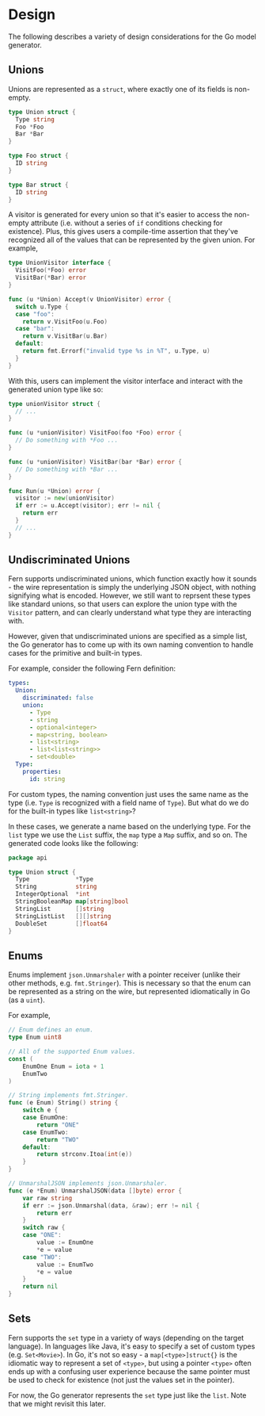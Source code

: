 # Design

The following describes a variety of design considerations for the
Go model generator.

## Unions

Unions are represented as a `struct`, where exactly one of its fields
is non-empty.

```go
type Union struct {
  Type string
  Foo *Foo
  Bar *Bar
}

type Foo struct {
  ID string
}

type Bar struct {
  ID string
}
```

A visitor is generated for every union so that it's easier to access
the non-empty attribute (i.e. without a series of `if` conditions
checking for existence). Plus, this gives users a compile-time assertion
that they've recognized all of the values that can be represented by
the given union. For example,

```go
type UnionVisitor interface {
  VisitFoo(*Foo) error
  VisitBar(*Bar) error
}

func (u *Union) Accept(v UnionVisitor) error {
  switch u.Type {
  case "foo":
    return v.VisitFoo(u.Foo)
  case "bar":
    return v.VisitBar(u.Bar)
  default:
    return fmt.Errorf("invalid type %s in %T", u.Type, u)
  }
}
```

With this, users can implement the visitor interface and interact
with the generated union type like so:

```go
type unionVisitor struct {
  // ...
}

func (u *unionVisitor) VisitFoo(foo *Foo) error {
  // Do something with *Foo ...
}

func (u *unionVisitor) VisitBar(bar *Bar) error {
  // Do something with *Bar ...
}

func Run(u *Union) error {
  visitor := new(unionVisitor)
  if err := u.Accept(visitor); err != nil {
    return err
  }
  // ...
}
```

## Undiscriminated Unions

Fern supports undiscriminated unions, which function exactly how it sounds - the
wire representation is simply the underlying JSON object, with nothing signifying
what is encoded. However, we still want to reprsent these types like standard unions,
so that users can explore the union type with the `Visitor` pattern, and can clearly
understand what type they are interacting with.

However, given that undiscriminated unions are specified as a simple list, the Go
generator has to come up with its own naming convention to handle cases for the
primitive and built-in types.

For example, consider the following Fern definition:

```yaml
types:
  Union:
    discriminated: false
    union:
      - Type
      - string
      - optional<integer>
      - map<string, boolean>
      - list<string>
      - list<list<string>>
      - set<double>
  Type:
    properties:
      id: string
```

For custom types, the naming convention just uses the same name as the type (i.e. `Type`
is recognized with a field name of `Type`). But what do we do for the built-in types like
`list<string>`?

In these cases, we generate a name based on the underlying type. For the `list` type we
use the `List` suffix, the `map` type a `Map` suffix, and so on. The generated code looks
like the following:

```go
package api

type Union struct {
  Type             *Type
  String           string
  IntegerOptional  *int
  StringBooleanMap map[string]bool
  StringList       []string
  StringListList   [][]string
  DoubleSet        []float64
}
```

## Enums

Enums implement `json.Unmarshaler` with a pointer receiver (unlike
their other methods, e.g. `fmt.Stringer`). This is necessary so that
the enum can be represented as a string on the wire, but represented
idiomatically in Go (as a `uint`).

For example,

```go
// Enum defines an enum.
type Enum uint8

// All of the supported Enum values.
const (
	EnumOne Enum = iota + 1
	EnumTwo
)

// String implements fmt.Stringer.
func (e Enum) String() string {
	switch e {
	case EnumOne:
		return "ONE"
	case EnumTwo:
		return "TWO"
	default:
		return strconv.Itoa(int(e))
	}
}

// UnmarshalJSON implements json.Unmarshaler.
func (e *Enum) UnmarshalJSON(data []byte) error {
	var raw string
	if err := json.Unmarshal(data, &raw); err != nil {
		return err
	}
	switch raw {
	case "ONE":
		value := EnumOne
		*e = value
	case "TWO":
		value := EnumTwo
		*e = value
	}
	return nil
}
```

## Sets

Fern supports the `set` type in a variety of ways (depending on the target
language). In languages like Java, it's easy to specify a set of custom
types (e.g. `Set<Movie>`). In Go, it's not so easy - a `map[<type>]struct{}`
is the idiomatic way to represent a set of `<type>`, but using a pointer `<type>`
often ends up with a confusing user experience because the same pointer must
be used to check for existence (not just the values set in the pointer).

For now, the Go generator represents the `set` type just like the `list`.
Note that we might revisit this later.
